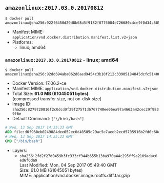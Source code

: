 ## `amazonlinux:2017.03.0.20170812`

```console
$ docker pull amazonlinux@sha256:022f6450d29d8b68d5f9182f0776084e726680c4ce9f0d34c505b3d3d0d06cb1
```

-	Manifest MIME: `application/vnd.docker.distribution.manifest.list.v2+json`
-	Platforms:
	-	linux; amd64

### `amazonlinux:2017.03.0.20170812` - linux; amd64

```console
$ docker pull amazonlinux@sha256:92dd694aba062d6aed9454c3b10f212c33905184845dcfc514064835f9c517a0
```

-	Docker Version: 17.06.2-ce
-	Manifest MIME: `application/vnd.docker.distribution.manifest.v2+json`
-	Total Size: **61.0 MB (61045051 bytes)**  
	(compressed transfer size, not on-disk size)
-	Image ID: `sha256:8279720816f2c0dcd0f29f27571d6767740ee06ea97a4663a42cec29f9839f6e`
-	Default Command: `["\/bin\/bash"]`

```dockerfile
# Wed, 13 Sep 2017 14:35:33 GMT
ADD file:d6f930eb0249084dee652ec0d40505d29ac5e7aeeb2ecd5705916b2fd0c60c6e in / 
# Wed, 13 Sep 2017 14:35:33 GMT
CMD ["/bin/bash"]
```

-	Layers:
	-	`sha256:2fd2f27d0459b3fc333cf344b655b13ba970a44c295ff9e2109adac0ed6f6da9`  
		Last Modified: Mon, 04 Sep 2017 05:49:40 GMT  
		Size: 61.0 MB (61045051 bytes)  
		MIME: application/vnd.docker.image.rootfs.diff.tar.gzip
